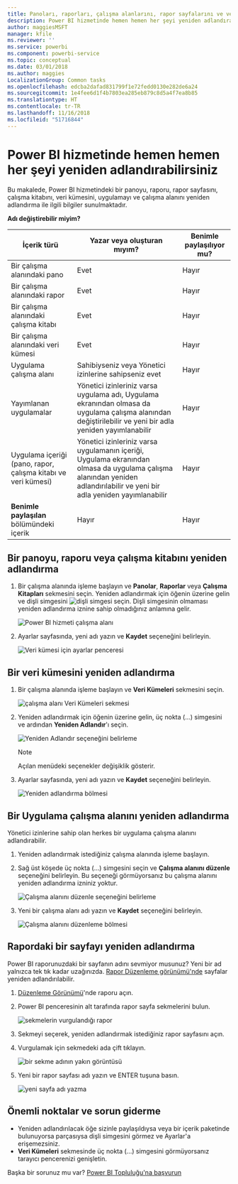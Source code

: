 ```yaml
---
title: Panoları, raporları, çalışma alanlarını, rapor sayfalarını ve veri kümelerini yeniden adlandırma
description: Power BI hizmetinde hemen hemen her şeyi yeniden adlandırabilirsiniz.
author: maggiesMSFT
manager: kfile
ms.reviewer: ''
ms.service: powerbi
ms.component: powerbi-service
ms.topic: conceptual
ms.date: 03/01/2018
ms.author: maggies
LocalizationGroup: Common tasks
ms.openlocfilehash: edcba2dafad831799f1e72fedd0130e282de6a24
ms.sourcegitcommit: 1e4fee6d1f4b7803ea285eb879c8d5a4f7ea8b85
ms.translationtype: HT
ms.contentlocale: tr-TR
ms.lasthandoff: 11/16/2018
ms.locfileid: "51716844"
---
```

# <a name="rename-almost-anything-in-power-bi-service"></a>Power BI hizmetinde hemen hemen her şeyi yeniden adlandırabilirsiniz
Bu makalede, Power BI hizmetindeki bir panoyu, raporu, rapor sayfasını, çalışma kitabını, veri kümesini, uygulamayı ve çalışma alanını yeniden adlandırma ile ilgili bilgiler sunulmaktadır.

**Adı değiştirebilir miyim?**

| İçerik türü | Yazar veya oluşturan mıyım? | Benimle paylaşılıyor mu? |
| --- | --- | --- |
| Bir çalışma alanındaki pano |Evet |Hayır |
| Bir çalışma alanındaki rapor |Evet |Hayır |
| Bir çalışma alanındaki çalışma kitabı |Evet |Hayır |
| Bir çalışma alanındaki veri kümesi |Evet |Hayır |
| Uygulama çalışma alanı |Sahibiyseniz veya Yönetici izinlerine sahipseniz evet |Hayır |
| Yayımlanan uygulamalar |Yönetici izinleriniz varsa uygulama adı, Uygulama ekranından olmasa da uygulama çalışma alanından değiştirilebilir ve yeni bir adla yeniden yayımlanabilir |Hayır |
| Uygulama içeriği (pano, rapor, çalışma kitabı ve veri kümesi) |Yönetici izinleriniz varsa uygulamanın içeriği, Uygulama ekranından olmasa da uygulama çalışma alanından yeniden adlandırılabilir ve yeni bir adla yeniden yayımlanabilir |Hayır |
| **Benimle paylaşılan** bölümündeki içerik |Hayır |Hayır |

## <a name="rename-a-dashboard-report-or-workbook"></a>Bir panoyu, raporu veya çalışma kitabını yeniden adlandırma
1. Bir çalışma alanında işleme başlayın ve **Panolar**, **Raporlar**  veya **Çalışma Kitapları** sekmesini seçin. Yeniden adlandırmak için öğenin üzerine gelin ve dişli simgesini ![dişli simgesi](media/service-rename/powerbi-cog-icon.png) seçin. Dişli simgesinin olmaması yeniden adlandırma iznine sahip olmadığınız anlamına gelir.
   
   ![Power BI hizmeti çalışma alanı](media/service-rename/power-bi-workspace-dashboards.png)
2. Ayarlar sayfasında, yeni adı yazın ve **Kaydet** seçeneğini belirleyin.
   
   ![Veri kümesi için ayarlar penceresi](media/service-rename/power-bi-rename-dashboard2.png)

## <a name="rename-a-dataset"></a>Bir veri kümesini yeniden adlandırma
1. Bir çalışma alanında işleme başlayın ve **Veri Kümeleri** sekmesini seçin.
   
   ![çalışma alanı Veri Kümeleri sekmesi](media/service-rename/power-bi-ellipses.png)
2. Yeniden adlandırmak için öğenin üzerine gelin, üç nokta (...) simgesini ve ardından **Yeniden Adlandır**'ı seçin.  
   
      ![Yeniden Adlandır seçeneğini belirleme](media/service-rename/power-bi-rename-datasets.png)
   
   > [!NOTE]
   > Açılan menüdeki seçenekler değişiklik gösterir.
   > 
   > 
3. Ayarlar sayfasında, yeni adı yazın ve **Kaydet** seçeneğini belirleyin.
   
     ![Yeniden adlandırma bölmesi](media/service-rename/power-bi-rename.png)

## <a name="rename-an-app-workspace"></a>Bir Uygulama çalışma alanını yeniden adlandırma
Yönetici izinlerine sahip olan herkes bir uygulama çalışma alanını adlandırabilir.

1. Yeniden adlandırmak istediğiniz çalışma alanında işleme başlayın.
2. Sağ üst köşede üç nokta (...) simgesini seçin ve **Çalışma alanını düzenle** seçeneğini belirleyin. Bu seçeneği görmüyorsanız bu çalışma alanını yeniden adlandırma izniniz yoktur. 
   
    ![Çalışma alanını düzenle seçeneğini belirleme](media/service-rename/power-bi-edit-workspace.png)
3. Yeni bir çalışma alanı adı yazın ve **Kaydet** seçeneğini belirleyin.
   
   ![Çalışma alanını düzenleme bölmesi](media/service-rename/power-bi-workspace-rename.png)

## <a name="rename-a-page-in-a-report"></a>Rapordaki bir sayfayı yeniden adlandırma
Power BI raporunuzdaki bir sayfanın adını sevmiyor musunuz?  Yeni bir ad yalnızca tek tık kadar uzağınızda. [Rapor Düzenleme görünümü'nde](service-interact-with-a-report-in-editing-view.md) sayfalar yeniden adlandırılabilir.

1. [Düzenleme Görünümü](consumer/end-user-reading-view.md)'nde raporu açın.
2. Power BI penceresinin alt tarafında rapor sayfa sekmelerini bulun.
   
    ![sekmelerin vurgulandığı rapor](media/service-rename/report-page-tabs-new.png)
3. Sekmeyi seçerek, yeniden adlandırmak istediğiniz rapor sayfasını açın.
4. Vurgulamak için sekmedeki ada çift tıklayın.  
   
    ![bir sekme adının yakın görüntüsü](media/service-rename/hilite-tab.png)
5. Yeni bir rapor sayfası adı yazın ve ENTER tuşuna basın.
   
    ![yeni sayfa adı yazma](media/service-rename/new-name.png)

## <a name="considerations-and-troubleshooting"></a>Önemli noktalar ve sorun giderme
* Yeniden adlandırılacak öğe sizinle paylaşıldıysa veya bir içerik paketinde bulunuyorsa parçasıysa dişli simgesini görmez ve Ayarlar'a erişemezsiniz.
* **Veri Kümeleri** sekmesinde üç nokta (...) simgesini görmüyorsanız tarayıcı pencerenizi genişletin.

Başka bir sorunuz mu var? [Power BI Topluluğu'na başvurun](http://community.powerbi.com/)

